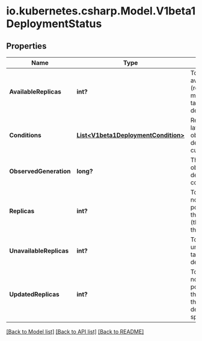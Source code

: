 # io.kubernetes.csharp.Model.V1beta1DeploymentStatus
## Properties

Name | Type | Description | Notes
------------ | ------------- | ------------- | -------------
**AvailableReplicas** | **int?** | Total number of available pods (ready for at least minReadySeconds) targeted by this deployment. | [optional] 
**Conditions** | [**List&lt;V1beta1DeploymentCondition&gt;**](V1beta1DeploymentCondition.md) | Represents the latest available observations of a deployment&#39;s current state. | [optional] 
**ObservedGeneration** | **long?** | The generation observed by the deployment controller. | [optional] 
**Replicas** | **int?** | Total number of non-terminated pods targeted by this deployment (their labels match the selector). | [optional] 
**UnavailableReplicas** | **int?** | Total number of unavailable pods targeted by this deployment. | [optional] 
**UpdatedReplicas** | **int?** | Total number of non-terminated pods targeted by this deployment that have the desired template spec. | [optional] 

[[Back to Model list]](../README.md#documentation-for-models) [[Back to API list]](../README.md#documentation-for-api-endpoints) [[Back to README]](../README.md)

